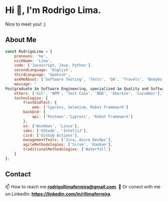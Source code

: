 
# Hi 👋, I'm Rodrigo Lima.

Nice to meet you! :)

## About Me

```javascript
const RodrigoLima = {
    pronouns: 'he',
    nickName: 'Lima',
    code: ['Javascript, Java, Python'],
    secondLanguage: 'English',
    thirdLanguage: 'Spanish',
    askMeAbout: ['Software Testing', 'Tests', 'QA', 'Travels', 'Bodybuilding', 'Running', 'Study','Coffee','Qa.Coders'],
    message: "
Postgraduate in Software Engineering, specialized in Quality and Software Testing, and working as a QA Automation Engineer."
    others: ['Git', 'NPM', 'Test Case', 'BDD', 'Gherkin', 'Cucumber'],
    technologies: {
        frontEndTest: {
            web: ['Cypress, Selenium, Robot Framework']
        backEnd: {
            api: ['Postman','Cypress', 'Robot Framework']
        },
        os: ['Windows', 'Linux'],
        ides: ['VSCode', 'IntelliJ'],
        cicd: ['GitGub Actions'],
        managementTools: ['Jira, Azure DevOps'],
        agileMethodologies: ['Scrum', 'Kanban'],
        traditionalMethodologies: ['Waterfall']
    }
};
```

## Contact

📫 How to reach me **rodrigollimaferreira@gmail.com**.
💭 Or conect with me on LinkedIn:
**https://linkedin.com/in/rllimaferreira**.
